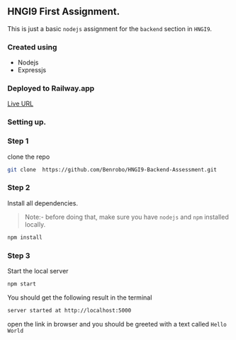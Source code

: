 ## HNGI9 First Assignment.

This is just a basic `nodejs` assignment for the `backend` section in `HNGI9`.

### Created using 
- Nodejs
- Expressjs

### Deployed to Railway.app

[Live URL](https://hngi9-backend-assessment-production.up.railway.app/)

### Setting up.

### Step 1

clone the repo
```sh
git clone  https://github.com/Benrobo/HNGI9-Backend-Assessment.git
```

### Step 2
Install all dependencies. 
> Note:- before doing that, make sure you have `nodejs` and `npm` installed locally.

```sh
npm install
```


### Step 3
Start the local server
```sh
npm start
```

You should get the following result in the terminal

```sh
server started at http://localhost:5000
```

open the link in browser and you should be greeted with a text called `Hello World`
